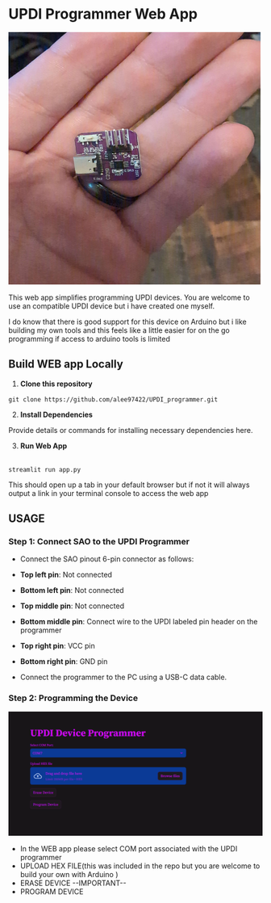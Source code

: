
# UPDI Programmer Web App
<img src="images/UPDIPROGRAMMER.jpg" width="500" height="500">



This web app simplifies programming UPDI devices. You are welcome to use an compatible UPDI device but i have created one myself.


I do know that there is good support for this device on Arduino but i like building my own tools and this feels like a little easier for on the go programming if access to arduino tools is limited 



## Build WEB app Locally

1. **Clone this repository**

```
git clone https://github.com/alee97422/UPDI_programmer.git

```

2. **Install Dependencies**

Provide details or commands for installing necessary dependencies here.

3. **Run Web App**

```

streamlit run app.py

```

This should open up a tab in your default browser but if not it will always output a link in your terminal console to access the web app 

## USAGE

### Step 1: Connect SAO to the UPDI Programmer

- Connect the SAO pinout 6-pin connector as follows:
- **Top left pin**: Not connected
- **Bottom left pin**: Not connected
- **Top middle pin**: Not connected
- **Bottom middle pin**: Connect wire to the UPDI labeled pin header on the programmer
- **Top right pin**: VCC pin
- **Bottom right pin**: GND pin

- Connect the programmer to the PC using a USB-C data cable.

### Step 2: Programming the Device

![UPDI Programmer Interface](images/UPDIUI.png)

- In the WEB app please select COM port associated with the UPDI programmer
- UPLOAD HEX FILE(this was included in the repo but you are welcome to build your own with Arduino )
- ERASE DEVICE  --IMPORTANT--
- PROGRAM DEVICE 





